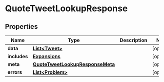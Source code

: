 

# QuoteTweetLookupResponse


## Properties

Name | Type | Description | Notes
------------ | ------------- | ------------- | -------------
**data** | [**List&lt;Tweet&gt;**](Tweet.md) |  |  [optional]
**includes** | [**Expansions**](Expansions.md) |  |  [optional]
**meta** | [**QuoteTweetLookupResponseMeta**](QuoteTweetLookupResponseMeta.md) |  |  [optional]
**errors** | [**List&lt;Problem&gt;**](Problem.md) |  |  [optional]



